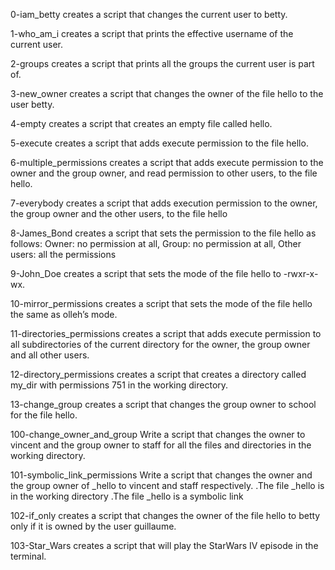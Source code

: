0-iam_betty creates a script that changes the current user to betty.

1-who_am_i creates a script that prints the effective username of the current user.

2-groups creates a script that prints all the groups the current user is part of.

3-new_owner creates a script that changes the owner of the file hello to the user betty.

4-empty creates a script that creates an empty file called hello.

5-execute creates a script that adds execute permission to the file hello.

6-multiple_permissions creates a script that adds execute permission to the owner and the group owner, and read permission to other users, to the file hello.

7-everybody creates a script that adds execution permission to the owner, the group owner and the other users, to the file hello

8-James_Bond creates a script that sets the permission to the file hello as follows: Owner: no permission at all, Group: no permission at all, Other users: all the permissions

9-John_Doe creates a script that sets the mode of the file hello to -rwxr-x-wx.

10-mirror_permissions creates a script that sets the mode of the file hello the same as olleh’s mode.

11-directories_permissions creates a script that adds execute permission to all subdirectories of the current directory for the owner, the group owner and all other users.

12-directory_permissions creates a script that creates a directory called my_dir with permissions 751 in the working directory.

13-change_group creates a script that changes the group owner to school for the file hello.

100-change_owner_and_group Write a script that changes the owner to vincent and the group owner to staff for all the files and directories in the working directory.

101-symbolic_link_permissions Write a script that changes the owner and the group owner of _hello to vincent and staff respectively.
.The file _hello is in the working directory
.The file _hello is a symbolic link

102-if_only creates a script that changes the owner of the file hello to betty only if it is owned by the user guillaume.

103-Star_Wars creates a script that will play the StarWars IV episode in the terminal.
